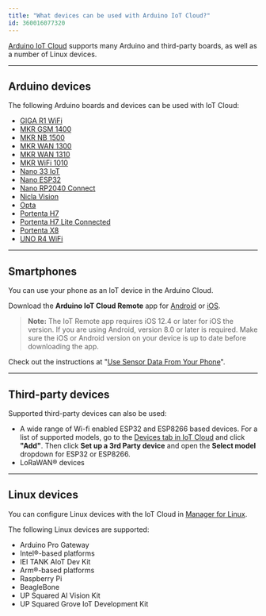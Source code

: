 ```yaml
---
title: "What devices can be used with Arduino IoT Cloud?"
id: 360016077320
---
```


[Arduino IoT Cloud](https://create.arduino.cc/iot/) supports many Arduino and third-party boards, as well as a number of Linux devices.

---

## Arduino devices

The following Arduino boards and devices can be used with IoT Cloud:

* [GIGA R1 WiFi](https://docs.arduino.cc/hardware/giga-r1-wifi)
* [MKR GSM 1400](https://docs.arduino.cc/hardware/mkr-gsm-1400)
* [MKR NB 1500](https://docs.arduino.cc/hardware/mkr-nb-1500)
* [MKR WAN 1300](https://docs.arduino.cc/hardware/mkr-wan-1300)
* [MKR WAN 1310](https://docs.arduino.cc/hardware/mkr-wan-1310)
* [MKR WiFi 1010](https://docs.arduino.cc/hardware/mkr-wifi-1010)
* [Nano 33 IoT](https://docs.arduino.cc/hardware/nano-33-iot)
* [Nano ESP32](https://docs.arduino.cc/hardware/nano-esp32)
* [Nano RP2040 Connect](https://docs.arduino.cc/hardware/nano-rp2040-connect)
* [Nicla Vision](https://docs.arduino.cc/hardware/nicla-vision)
* [Opta](https://docs.arduino.cc/hardware/opta)
* [Portenta H7](https://docs.arduino.cc/hardware/portenta-h7)
* [Portenta H7 Lite Connected](https://docs.arduino.cc/hardware/portenta-h7-lite-connected)
* [Portenta X8](https://docs.arduino.cc/hardware/portenta-x8)
* [UNO R4 WiFi](https://docs.arduino.cc/hardware/uno-r4-wifi)

---

## Smartphones

You can use your phone as an IoT device in the Arduino Cloud.

Download the **Arduino IoT Cloud Remote** app for [Android](https://play.google.com/store/apps/details?id=cc.arduino.cloudiot&hl=en&gl=US&pli=1) or [iOS](https://apps.apple.com/us/app/arduino-iot-cloud-remote/id1514358431).

> **Note:** The IoT Remote app requires iOS 12.4 or later for iOS the version. If you are using Android, version 8.0 or later is required. Make sure the iOS or Android version on your device is up to date before downloading the app.

Check out the instructions at "[Use Sensor Data From Your Phone](https://docs.arduino.cc/arduino-cloud/tutorials/iot-remote-phone-sensors)".

---

## Third-party devices

Supported third-party devices can also be used:

* A wide range of Wi-fi enabled ESP32 and ESP8266 based devices. For a list of supported models, go to the [Devices tab in IoT Cloud](https://create.arduino.cc/iot/devices) and click **"Add"**. Then click **Set up a 3rd Party device** and open the **Select model** dropdown for ESP32 or ESP8266.
* LoRaWAN® devices

---

## Linux devices

You can configure Linux devices with the IoT Cloud in [Manager for Linux](https://create.arduino.cc/getting-started/#cloud-devices).

The following Linux devices are supported:

* Arduino Pro Gateway
* Intel®-based platforms
* IEI TANK AIoT Dev Kit
* Arm®-based platforms
* Raspberry Pi
* BeagleBone
* UP Squared AI Vision Kit
* UP Squared Grove IoT Development Kit
